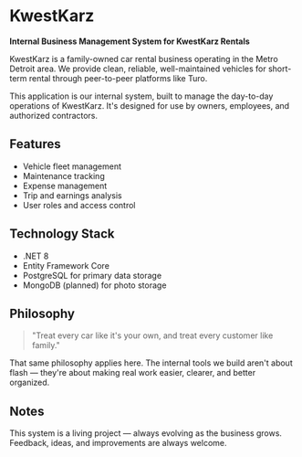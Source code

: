 # KwestKarz

**Internal Business Management System for KwestKarz Rentals**

KwestKarz is a family-owned car rental business operating in the Metro Detroit area. We provide clean, reliable, well-maintained vehicles for short-term rental through peer-to-peer platforms like Turo.

This application is our internal system, built to manage the day-to-day operations of KwestKarz. It's designed for use by owners, employees, and authorized contractors.

## Features

- Vehicle fleet management
- Maintenance tracking
- Expense management
- Trip and earnings analysis
- User roles and access control

## Technology Stack

- .NET 8
- Entity Framework Core
- PostgreSQL for primary data storage
- MongoDB (planned) for photo storage

## Philosophy

> "Treat every car like it's your own, and treat every customer like family."

That same philosophy applies here. The internal tools we build aren't about flash — they're about making real work easier, clearer, and better organized.

## Notes

This system is a living project — always evolving as the business grows. Feedback, ideas, and improvements are always welcome.
